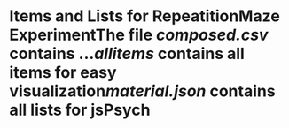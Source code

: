 # Items and Lists for RepeatitionMaze ExperimentThe file *composed.csv* contains ...*allitems* contains all items for easy visualization*material.json* contains all lists for jsPsych